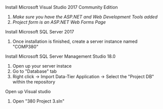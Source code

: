 Install Microsoft Visual Studio 2017 Community Edition
  1. *Make sure you have the ASP.NET and Web Development Tools added*
  2. *Project form is an ASP.NET Web Forms Page*

Install Microsoft SQL Server 2017
  1. Once installation is finished, create a server instance named "COMP380"
  
Install Microsoft SQL Server Management Studio 18.0
  1. Open up your server instace
  2. Go to "Database" tab
  3. Right click -> Import Data-Tier Application -> Select the "Project DB" within the repository

Open up Visual studio
  1. Open "380 Project 3.sln"
  
